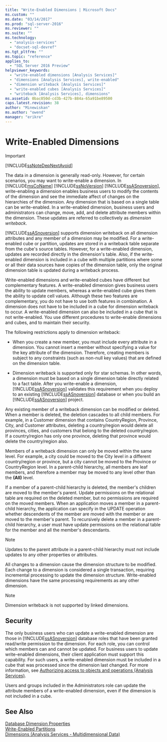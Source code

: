 ```yaml
---
title: "Write-Enabled Dimensions | Microsoft Docs"
ms.custom: ""
ms.date: "03/14/2017"
ms.prod: "sql-server-2016"
ms.reviewer: ""
ms.suite: ""
ms.technology: 
  - "analysis-services"
  - "docset-sql-devref"
ms.tgt_pltfrm: ""
ms.topic: "reference"
applies_to: 
  - "SQL Server 2016 Preview"
helpviewer_keywords: 
  - "write-enabled dimensions [Analysis Services]"
  - "dimensions [Analysis Services], write-enabled"
  - "dimension writeback [Analysis Services]"
  - "write-enabled cubes [Analysis Services]"
  - "writeback [Analysis Services], dimensions"
ms.assetid: 0bac050d-cd3b-427b-884a-65a91be89500
caps.latest.revision: 38
author: "Minewiskan"
ms.author: "owend"
manager: "erikre"
---
```

# Write-Enabled Dimensions
    
> [!IMPORTANT]  
>  [!INCLUDE[ssNoteDepNextAvoid](../../includes/ssnotedepnextavoid-md.md)]  
  
 The data in a dimension is generally read-only. However, for certain scenarios, you may want to write-enable a dimension. In [!INCLUDE[msCoName](../../includes/msconame-md.md)] [!INCLUDE[ssNoVersion](../../includes/ssnoversion-md.md)] [!INCLUDE[ssASnoversion](../../includes/ssasnoversion-md.md)], write-enabling a dimension enables business users to modify the contents of the dimension and see the immediate affect of changes on the hierarchies of the dimension. Any dimension that is based on a single table can be write-enabled. In a write-enabled dimension, business users and administrators can change, move, add, and delete attribute members within the dimension. These updates are referred to collectively as *dimension writeback*.  
  
 [!INCLUDE[ssASnoversion](../../includes/ssasnoversion-md.md)] supports dimension writeback on all dimension attributes and any member of a dimension may be modified. For a write-enabled cube or partition, updates are stored in a writeback table separate from the cube's source tables. However, for a write-enabled dimension, updates are recorded directly in the dimension's table. Also, if the write-enabled dimension is included in a cube with multiple partitions where some or all their data sources have copies of the dimension table, only the original dimension table is updated during a writeback process.  
  
 Write-enabled dimensions and write-enabled cubes have different but complementary features. A write-enabled dimension gives business users the ability to update members, whereas a write-enabled cube gives them the ability to update cell values. Although these two features are complementary, you do not have to use both features in combination. A dimension does not have to be included in a cube for dimension writeback to occur. A write-enabled dimension can also be included in a cube that is not write-enabled. You use different procedures to write-enable dimensions and cubes, and to maintain their security.  
  
 The following restrictions apply to dimension writeback:  
  
-   When you create a new member, you must include every attribute in a dimension. You cannot insert a member without specifying a value for the key attribute of the dimension. Therefore, creating members is subject to any constraints (such as non-null key values) that are defined on the dimension table.  
  
-   Dimension writeback is supported only for star schemas. In other words, a dimension must be based on a single dimension table directly related to a fact table. After you write-enable a dimension, [!INCLUDE[ssASnoversion](../../includes/ssasnoversion-md.md)] validates this requirement when you deploy to an existing [!INCLUDE[ssASnoversion](../../includes/ssasnoversion-md.md)] database or when you build an [!INCLUDE[ssASnoversion](../../includes/ssasnoversion-md.md)] project.  
  
 Any existing member of a writeback dimension can be modified or deleted. When a member is deleted, the deletion cascades to all child members. For example, in a Customer dimension that contains CountryRegion, Province, City, and Customer attributes, deleting a country/region would delete all provinces, cities, and customers that belong to the deleted country/region. If a country/region has only one province, deleting that province would delete the country/region also.  
  
 Members of a writeback dimension can only be moved within the same level. For example, a city could be moved to the City level in a different country/region or province, but a city cannot be moved to the Province or CountryRegion level. In a parent-child hierarchy, all members are leaf members, and therefore a member may be moved to any level other than the **(All)** level.  
  
 If a member of a parent-child hierarchy is deleted, the member's children are moved to the member's parent. Update permissions on the relational table are required on the deleted member, but no permissions are required on the moved members. When an application moves a member in a parent-child hierarchy, the application can specify in the UPDATE operation whether descendents of the member are moved with the member or are moved to the member's parent. To recursively delete a member in a parent-child hierarchy, a user must have update permissions on the relational table for the member and all the member's descendants.  
  
> [!NOTE]  
>  Updates to the parent attribute in a parent-child hierarchy must not include updates to any other properties or attributes.  
  
 All changes to a dimension cause the dimension structure to be modified. Each change to a dimension is considered a single transaction, requiring incremental processing to update the dimension structure. Write-enabled dimensions have the same processing requirements as any other dimension.  
  
> [!NOTE]  
>  Dimension writeback is not supported by linked dimensions.  
  
## Security  
 The only business users who can update a write-enabled dimension are those in [!INCLUDE[ssASnoversion](../../includes/ssasnoversion-md.md)] database roles that have been granted read/write permission to the dimension. For each role, you can control which members can and cannot be updated. For business users to update write-enabled dimensions, their client application must support this capability. For such users, a write-enabled dimension must be included in a cube that was processed since the dimension last changed. For more information, see [Authorizing access to objects and operations &#40;Analysis Services&#41;](../../analysis-services/multidimensional-models/authorizing-access-to-objects-and-operations-analysis-services.md).  
  
 Users and groups included in the Administrators role can update the attribute members of a write-enabled dimension, even if the dimension is not included in a cube.  
  
## See Also  
 [Database Dimension Properties](../../analysis-services/multidimensional-models-olap-logical-dimension-objects/database-dimension-properties.md)   
 [Write-Enabled Partitions](../../analysis-services/multidimensional-models-olap-logical-cube-objects/partitions-write-enabled-partitions.md)   
 [Dimensions &#40;Analysis Services - Multidimensional Data&#41;](../../analysis-services/multidimensional-models-olap-logical-dimension-objects/dimensions-analysis-services-multidimensional-data.md)  
  
  